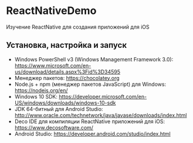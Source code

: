 # ReactNativeDemo
Изучение ReactNative для создания приложений для iOS

Установка, настройка и запуск
-----------------------------
* Windows PowerShell v3 (Windows Management Framework 3.0): https://www.microsoft.com/en-us/download/details.aspx%3Fid%3D34595
* Менеджер пакетов: https://chocolatey.org 
* Node.js + npm (менеджер пакетов JavaScript) для Windows: https://nodejs.org/en/
* Windows 10 SDK: https://developer.microsoft.com/en-US/windows/downloads/windows-10-sdk
* JDK 64-битный для Android Studio: http://www.oracle.com/technetwork/java/javase/downloads/index.html
* Deco IDE для компиляции ReactNative приложений для iOS: https://www.decosoftware.com/
* Android Studio: https://developer.android.com/studio/index.html 
